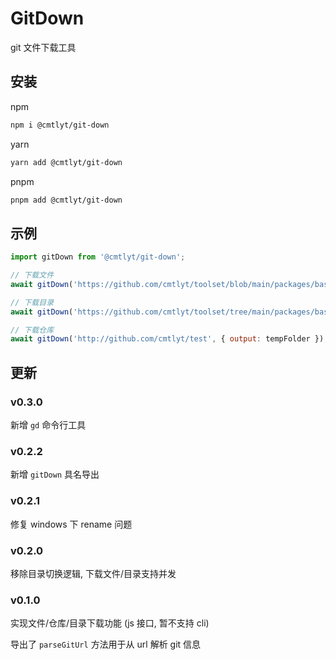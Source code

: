 # GitDown

git 文件下载工具

## 安装

npm

```bash
npm i @cmtlyt/git-down
```

yarn

```bash
yarn add @cmtlyt/git-down
```

pnpm

```bash
pnpm add @cmtlyt/git-down
```

## 示例

```js
import gitDown from '@cmtlyt/git-down';

// 下载文件
await gitDown('https://github.com/cmtlyt/toolset/blob/main/packages/base/README.md', { output: '' });

// 下载目录
await gitDown('https://github.com/cmtlyt/toolset/tree/main/packages/base/src/common', { output: tempFolder });

// 下载仓库
await gitDown('http://github.com/cmtlyt/test', { output: tempFolder });
```

## 更新

### v0.3.0

新增 `gd` 命令行工具

### v0.2.2

新增 `gitDown` 具名导出

### v0.2.1

修复 windows 下 rename 问题

### v0.2.0

移除目录切换逻辑, 下载文件/目录支持并发

### v0.1.0

实现文件/仓库/目录下载功能 (js 接口, 暂不支持 cli)

导出了 `parseGitUrl` 方法用于从 url 解析 git 信息
